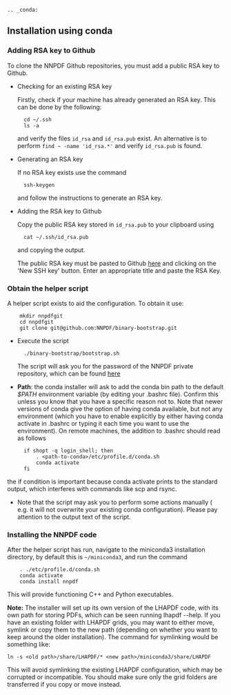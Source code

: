 ```eval_rst
.. _conda:
```
## Installation using conda

### Adding RSA key to Github

To clone the NNPDF Github repositories, you must add a public RSA key to Github.

* Checking for an existing RSA key

	Firstly, check if your machine has already generated an RSA key. This can be done by the
	following:

		cd ~/.ssh
		ls -a

	and verify the files `id_rsa` and `id_rsa.pub` exist. An alternative is to perform
	`find ~ -name 'id_rsa.*'` and verify `id_rsa.pub` is found.

* Generating an RSA key

	If no RSA key exists use the command

		ssh-keygen

	and follow the instructions to generate an RSA key.

* Adding the RSA key to Github

	Copy the public RSA key stored in `id_rsa.pub` to your clipboard using

		cat ~/.ssh/id_rsa.pub

	and copying the output.

	The public RSA key must be pasted to Github [here](https://github.com/settings/keys) and
	clicking on the 'New SSH key' button. Enter an appropriate title and paste the RSA Key.

### Obtain the helper script

A helper script exists to aid the configuration. To obtain it use:

		mkdir nnpdfgit
		cd nnpdfgit
		git clone git@github.com:NNPDF/binary-bootstrap.git

* Execute the script

		./binary-bootstrap/bootstrap.sh

	The script will ask you for the password of the NNPDF private repository, which can be found
	[here](https://www.wiki.ed.ac.uk/pages/viewpage.action?pageId=292165461)

* **Path**: the conda installer will ask to add the conda bin path to the default *$PATH*
environment variable (by editing your  .bashrc file). Confirm this unless you know that you have a
specific reason not to. Note that newer versions of conda give the option of having conda
available, but not any environment (which you have to enable explicitly by either having conda
activate in .bashrc or typing it each time you want to use the environment). On remote machines,
the addition to .bashrc should read as follows

		if shopt -q login_shell; then
			. <path-to-conda>/etc/profile.d/conda.sh
			conda activate
		fi

the if condition is important because conda activate prints to the standard output, which
interferes with commands like scp and rsync.

* Note that the script may ask you to perform some actions manually ( e.g. it will not overwrite
your existing conda configuration). Please pay attention to the output text of the script.

### Installing the NNPDF code

After the helper script has run, navigate to the miniconda3 installation directory, by default this
is `~/miniconda3`, and run the command

		. ./etc/profile.d/conda.sh
		conda activate
		conda install nnpdf

This will provide functioning C++ and Python executables.

**Note:** The installer will set up its own version of the LHAPDF code, with its own path for
storing PDFs, which can be seen running lhapdf --help. If you have an existing folder with LHAPDF
grids, you may want to either move, symlink or copy them to the new path (depending on whether you
want to keep around the older installation). The command for symlinking would be something like:

	ln -s <old path>/share/LHAPDF/* <new path>/miniconda3/share/LHAPDF

This will avoid symlinking the existing LHAPDF configuration, which may be corrupted or
incompatible. You should make sure only the grid folders are transferred if you copy or move
instead.
